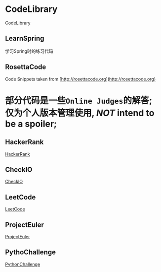 # CodeLibrary
CodeLibrary 


## LearnSpring
学习Spring时的练习代码

## RosettaCode
Code Snippets taken from [http://rosettacode.org](http://rosettacode.org)

# 部分代码是一些`Online Judges`的解答; 仅为个人版本管理使用, *NOT* intend to be a spoiler;

## HackerRank

[HackerRank](https://www.hackerrank.com/linxiaohui)

## CheckIO
[CheckIO](https://checkio.org/user/linxiaohui/)

## LeetCode
[LeetCode](https://leetcode.com/)

## ProjectEuler
[ProjectEuler](https://projecteuler.net/profile/linxiaohui.png)

## PythoChallenge
[PythonChallenge](http://www.pythonchallenge.com/)